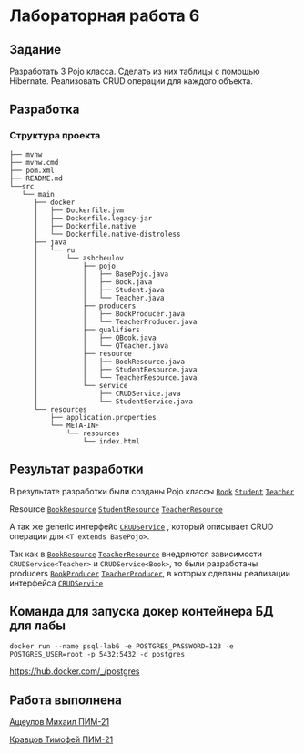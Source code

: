 # Лабораторная работа 6

## Задание

Разработать 3 Pojo класса. Сделать из них таблицы с помощью Hibernate. Реализовать CRUD операции для каждого объекта.

## Разработка

### Структура проекта
```
├── mvnw
├── mvnw.cmd
├── pom.xml
├── README.md
└──src
   └── main
      ├── docker
      │   ├── Dockerfile.jvm
      │   ├── Dockerfile.legacy-jar
      │   ├── Dockerfile.native
      │   └── Dockerfile.native-distroless
      ├── java
      │   └── ru
      │       └── ashcheulov
      │           ├── pojo
      │           │   ├── BasePojo.java
      │           │   ├── Book.java
      │           │   ├── Student.java
      │           │   └── Teacher.java
      │           ├── producers
      │           │   ├── BookProducer.java
      │           │   └── TeacherProducer.java
      │           ├── qualifiers
      │           │   ├── QBook.java
      │           │   └── QTeacher.java
      │           ├── resource
      │           │   ├── BookResource.java
      │           │   ├── StudentResource.java
      │           │   └── TeacherResource.java
      │           └── service
      │               ├── CRUDService.java
      │               └── StudentService.java
      └── resources
          ├── application.properties
          └── META-INF
              └── resources
                  └── index.html

```

## Результат разработки

В результате разработки были созданы Pojo классы 
[``Book``](/src/main/java/ru/ashcheulov/pojo/Book.java) 
[``Student``](/src/main/java/ru/ashcheulov/pojo/Student.java) 
[``Teacher``](/src/main/java/ru/ashcheulov/pojo/Teacher.java)

Resource 
[``BookResource``](/src/main/java/ru/ashcheulov/resource/BookResource.java) 
[``StudentResource``](/src/main/java/ru/ashcheulov/resource/StudentResource.java) 
[``TeacherResource``](/src/main/java/ru/ashcheulov/resource/TeacherResource.java) 



А так же generic интерфейс 
[``CRUDService``](/src/main/java/ru/ashcheulov/service/CRUDService.java)
, который описывает CRUD операции для `<T extends BasePojo>`.  

Так как в 
[``BookResource``](/src/main/java/ru/ashcheulov/resource/BookResource.java)
[``TeacherResource``](/src/main/java/ru/ashcheulov/resource/TeacherResource.java)
внедряются зависимости `CRUDService<Teacher>` и `CRUDService<Book>`, то были разработаны producers
[``BookProducer``](/src/main/java/ru/ashcheulov/producers/BookProducer.java)
[``TeacherProducer``](/src/main/java/ru/ashcheulov/producers/TeacherProducer.java), 
в которых сделаны реализации интерфейса [``CRUDService``](/src/main/java/ru/ashcheulov/service/CRUDService.java)


## Команда для запуска докер контейнера БД для лабы

```shell
docker run --name psql-lab6 -e POSTGRES_PASSWORD=123 -e POSTGRES_USER=root -p 5432:5432 -d postgres
```

https://hub.docker.com/_/postgres

## Работа выполнена

[Ащеулов Михаил ПИМ-21](https://github.com/VergiliusAW)

[Кравцов Тимофей ПИМ-21](https://vk.com/timofeykrav)
